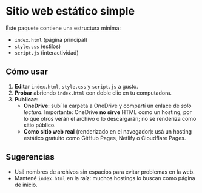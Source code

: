 # Sitio web estático simple

Este paquete contiene una estructura mínima:

- `index.html` (página principal)
- `style.css` (estilos)
- `script.js` (interactividad)

## Cómo usar

1. **Editar** `index.html`, `style.css` y `script.js` a gusto.
2. **Probar** abriendo `index.html` con doble clic en tu computadora.
3. **Publicar**:
   - **OneDrive**: subí la carpeta a OneDrive y compartí un enlace de *solo lectura*. Importante: OneDrive **no sirve** HTML como un hosting, por lo que otros verán el archivo o lo descargarán; no se renderiza como sitio público.
   - **Como sitio web real** (renderizado en el navegador): usá un hosting estático gratuito como GitHub Pages, Netlify o Cloudflare Pages.

## Sugerencias
- Usá nombres de archivos sin espacios para evitar problemas en la web.
- Mantené `index.html` en la raíz: muchos hostings lo buscan como página de inicio.
